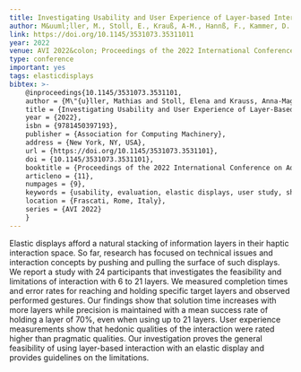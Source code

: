```yaml
---
title: Investigating Usability and User Experience of Layer-based Interaction with a Deformable Elastic Display
author: M&uuml;ller, M., Stoll, E., Krauß, A-M., Hannß, F., Kammer, D.
link: https://doi.org/10.1145/3531073.35311011
year: 2022
venue: AVI 2022&colon; Proceedings of the 2022 International Conference on Advanced Visual Interfaces
type: conference
important: yes
tags: elasticdisplays
bibtex: >-
    @inproceedings{10.1145/3531073.3531101,
    author = {M\"{u}ller, Mathias and Stoll, Elena and Krauss, Anna-Magdalena and Hannss, Franziska and Kammer, Dietrich},
    title = {Investigating Usability and User Experience of Layer-Based Interaction with a Deformable Elastic Display},
    year = {2022},
    isbn = {9781450397193},
    publisher = {Association for Computing Machinery},
    address = {New York, NY, USA},
    url = {https://doi.org/10.1145/3531073.3531101},
    doi = {10.1145/3531073.3531101},
    booktitle = {Proceedings of the 2022 International Conference on Advanced Visual Interfaces},
    articleno = {11},
    numpages = {9},
    keywords = {usability, evaluation, elastic displays, user study, shape-changing interfaces, user experience},
    location = {Frascati, Rome, Italy},
    series = {AVI 2022}
    }
---
```

Elastic displays afford a natural stacking of information layers in their haptic interaction space. So far, research has focused on technical issues and interaction concepts by pushing and pulling the surface of such displays. We report a study with 24 participants that investigates the feasibility and limitations of interaction with 6 to 21 layers. We measured completion times and error rates for reaching and holding specific target layers and observed performed gestures. Our findings show that solution time increases with more layers while precision is maintained with a mean success rate of holding a layer of 70%, even when using up to 21 layers. User experience measurements show that hedonic qualities of the interaction were rated higher than pragmatic qualities. Our investigation proves the general feasibility of using layer-based interaction with an elastic display and provides guidelines on the limitations.
